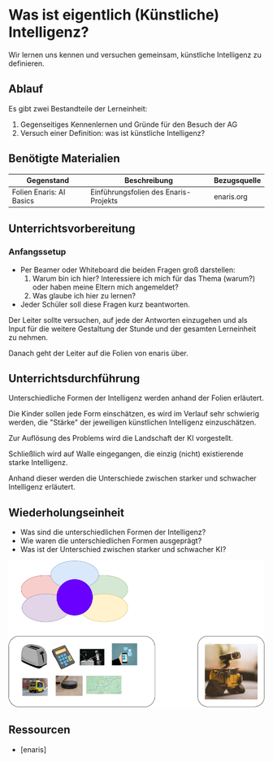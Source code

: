 # Was ist eigentlich (Künstliche) Intelligenz?
Wir lernen uns kennen und versuchen gemeinsam, künstliche Intelligenz zu definieren.

## Ablauf
Es gibt zwei Bestandteile der Lerneinheit:

1. Gegenseitiges Kennenlernen und Gründe für den Besuch der AG
2. Versuch einer Definition: was ist künstliche Intelligenz?

## Benötigte Materialien
| Gegenstand          | Beschreibung                        | Bezugsquelle                        |
|---------------------|-------------------------------------|-------------------------------------|
| Folien Enaris: AI Basics  | Einführungsfolien des Enaris-Projekts | enaris.org |

## Unterrichtsvorbereitung

### Anfangssetup
* Per Beamer oder Whiteboard die beiden Fragen groß darstellen:
  1. Warum bin ich hier? Interessiere ich mich für das Thema (warum?) oder haben meine Eltern mich angemeldet?
  2. Was glaube ich hier zu lernen?
* Jeder Schüler soll diese Fragen kurz beantworten.

Der Leiter sollte versuchen, auf jede der Antworten einzugehen und als Input für die weitere Gestaltung der Stunde und der gesamten Lerneinheit zu nehmen.

Danach geht der Leiter auf die Folien von enaris über. 

## Unterrichtsdurchführung

Unterschiedliche Formen der Intelligenz werden anhand der Folien erläutert. 

Die Kinder sollen jede Form einschätzen, es wird im Verlauf sehr schwierig werden, die "Stärke" der jeweiligen künstlichen Intelligenz einzuschätzen.

Zur Auflösung des Problems wird die Landschaft der KI vorgestellt.

Schließlich wird auf Walle eingegangen, die einzig (nicht) existierende starke Intelligenz.

Anhand dieser werden die Unterschiede zwischen starker und schwacher Intelligenz erläutert.

## Wiederholungseinheit

* Was sind die unterschiedlichen Formen der Intelligenz?
* Wie waren die unterschiedlichen Formen ausgeprägt?
* Was ist der Unterschied zwischen starker und schwacher KI?

![](../res/bilder/intelligenz.png)

## Ressourcen
* [enaris]

